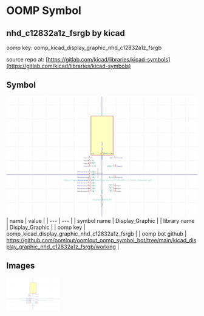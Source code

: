 # OOMP Symbol  
## nhd_c12832a1z_fsrgb  by kicad  
  
oomp key: oomp_kicad_display_graphic_nhd_c12832a1z_fsrgb  
  
source repo at: [https://gitlab.com/kicad/libraries/kicad-symbols](https://gitlab.com/kicad/libraries/kicad-symbols)  
## Symbol  
  
[![working.png](working_600.png)](working.png)  
| name | value | 
| --- | --- | 
| symbol name | Display_Graphic | 
| library name | Display_Graphic | 
| oomp key | oomp_kicad_display_graphic_nhd_c12832a1z_fsrgb | 
| oomp bot github | https://github.com/oomlout/oomlout_oomp_symbol_bot/tree/main/kicad_display_graphic_nhd_c12832a1z_fsrgb/working | 
## Images  
  
[![working.png](working_140.png)](working.png)  
